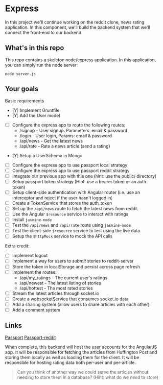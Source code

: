 # Express

In this project we'll continue working on the reddit clone, news rating application. In this component, we'll build the backend system that we'll connect the front-end to our backend.

## What's in this repo

This repo contains a skeleton node/express application. In this application, you can simply run the node server:

    node server.js

## Your goals

Basic requirements

* [Y] Implement Gruntfile
* [Y] Add the User model
* [ ] Configure the express app to route the following routes:
  * /signup   - User signup. Parameters: email & password
  * /login    - User login, Params: email & password
  * /api/news     - Get the latest news
  * /api/rate     - Rate a news article (send a rating)
* [Y] Setup a UserSchema in Mongo
* [ ] Configure the express app to use passport local strategy
* [ ] Configure the express app to use passport reddit strategy
* [ ] Integrate our previous app with this one (hint: use the public/ directory)
* [ ] Setup passport token strategy (Hint: use a bearer token or an auth token)
* [ ] Setup client-side authentication with Angular router (i.e. use an interceptor and reject if the user hasn't logged in)
* [ ] Create a TokenService that stores the auth_token
* [ ] Set up the `/api/news` route to fetch the latest news from reddit
* [ ] Use the Angular `$resource` service to interact with ratings
* [ ] Install `jasmine-node`
* [ ] Test the `/api/news` and `/api/rate` route using `jasmine-node`
* [ ] Test the client-side `$resource` service to test using the live data
* [ ] Setup the `$httpMock` service to mock the API calls

Extra credit:
* [ ] Implement logout
* [ ] Implement a way for users to _submit_ stories to reddit-server
* [ ] Store the token in localStorage and persist across page refresh
* [ ] Implement the routes:
  * /api/my_ratings   - The current user's ratings
  * /api/newest       - The latest listing of stories
  * /api/hottest      - The most rated stories
* [ ] Stream the latest articles through socket.io
* [ ] Create a websocketService that consumes socket.io data
* [ ] Add a sharing system (allow users to share articles with each other)
* [ ] Add a comment system

## Links

[Passport](http://passportjs.org/guide/)
[Passport-reddit](https://github.com/Slotos/passport-reddit)

When complete, this backend will host the user accounts for the AngularJS app. It will be responsible for fetching the articles from Huffington Post and storing them locally as well as loading them for the client. It will be responsible for hosting rating data both per-user and per-article.

> Can you think of another way we could serve the articles without needing to store them in a database? (Hint: what do we *need* to store)

